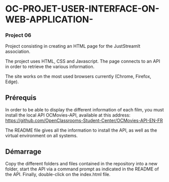 # OC-PROJET-USER-INTERFACE-ON-WEB-APPLICATION-

### Project 06

Project consisting in creating an HTML page for the JustStreamIt association.

The project uses HTML, CSS and Javascript. The page connects to an API in order to retrieve the various information.

The site works on the most used browsers currently (Chrome, Firefox, Edge).

## Prérequis

In order to be able to display the different information of each film, you must install the local API OCMovies-API, available at this address: https://github.com/OpenClassrooms-Student-Center/OCMovies-API-EN-FR

The README file gives all the information to install the API, as well as the virtual environment on all systems.

## Démarrage 

Copy the different folders and files contained in the repository into a new folder, start the API via a command prompt as indicated in the README of the API. Finally, double-click on the index.html file.
